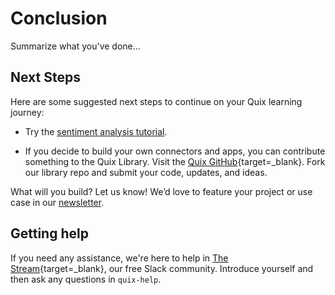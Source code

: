 # Conclusion

Summarize what you've done...


## Next Steps

Here are some suggested next steps to continue on your Quix learning journey:

* Try the [sentiment analysis tutorial](../sentiment-analysis/index.md).

* If you decide to build your own connectors and apps, you can contribute something to the Quix Library. Visit the [Quix GitHub](https://github.com/quixai/quix-library){target=_blank}. Fork our library repo and submit your code, updates, and ideas.

What will you build? Let us know! We’d love to feature your project or use case in our [newsletter](https://www.quix.io/community/).

## Getting help

If you need any assistance, we're here to help in [The Stream](https://join.slack.com/t/stream-processing/shared_invite/zt-13t2qa6ea-9jdiDBXbnE7aHMBOgMt~8g){target=_blank}, our free Slack community. Introduce yourself and then ask any questions in `quix-help`.
